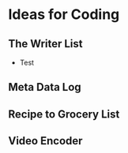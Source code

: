 # Ideas for Coding

## The Writer List
- Test

## Meta Data Log

## Recipe to Grocery List

## Video Encoder

